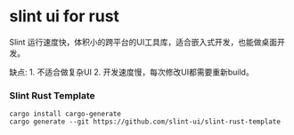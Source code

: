 # slint ui for rust

Slint 运行速度快，体积小的跨平台的UI工具库，适合嵌入式开发，也能做桌面开发。

缺点: 
    1. 不适合做复杂UI
    2. 开发速度慢，每次修改UI都需要重新build。



### Slint Rust Template
```
cargo install cargo-generate
cargo generate --git https://github.com/slint-ui/slint-rust-template
```